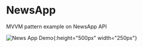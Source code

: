 # NewsApp
MVVM pattern example on NewsApp API

![News App Demo](media/news.gif){:height="500px" width="250px"}
